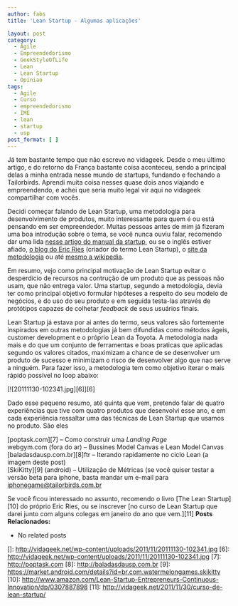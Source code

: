 ```yaml
---
author: fabs
title: 'Lean Startup - Algumas aplicações'

layout: post
category:
  - Agile
  - Empreendedorismo
  - GeekStyleOfLife
  - Lean
  - Lean Startup
  - Opiniao
tags:
  - Agile
  - Curso
  - empreendedorismo
  - IME
  - lean
  - startup
  - usp
post_format: [ ]
---
```

Já tem bastante tempo que não escrevo no vidageek. Desde o meu último artigo, e do retorno da França bastante coisa aconteceu, sendo a principal delas a minha entrada nesse mundo de startups, fundando e fechando a Tailorbirds. Aprendi muita coisa nesses quase dois anos viajando e empreendendo, e achei que seria muito legal vir aqui no vidageek compartilhar com vocês.

Decidi começar falando de Lean Startup, uma metodologia para desenvolvimento de produtos, muito interessante para quem é ou está pensando em ser empreendedor. Muitas pessoas antes de mim já fizeram uma boa introdução sobre o tema, se você nunca ouviu falar, recomendo dar uma lida [nesse artigo do manual da startup][1], ou se o inglês estiver afiado, [o blog do Eric Ries][2] (criador do termo Lean Startup), o [site da metodologia][3] ou até [mesmo a wikipedia][4].



Em resumo, vejo como principal motivação de Lean Startup evitar o desperdício de recursos na contrução de um produto que as pessoas não usam, que não entrega valor. Uma startup, segundo a metodologia, devia ter como principal objetivo formular hipóteses a respeito do seu modelo de negócios, e do uso do seu produto e em seguida testa-las através de protótipos capazes de colhetar *feedback* de seus usuários finais. 

Lean Startup já estava por ai antes do termo, seus valores são fortemente inspirados em outras metodologias já bem difundidas como métodos ágeis, customer development e o próprio Lean da Toyota. A metodologia nada mais e do que um conjunto de ferramentas e boas praticas que aplicadas segundo os valores citados, maximizam a chance de se desenvolver um produto de sucesso e minimizam o risco de desenvolver algo que nao serve a ninguém. Para fazer isso, a metodologia tem como objetivo iterar o mais rápido possível no loop abaixo:

[![20111130-102341.jpg][6]][6]

Dado esse pequeno resumo, até quinta que vem, pretendo falar de quatro experiências que tive com quatro produtos que desenvolvi esse ano, e em cada experiência ressaltar uma das técnicas de Lean Startup que usamos no produto. São eles

[poptask.com][7] – Como construir uma *Landing Page*  
webgym.com (fora do ar) – Bussines Model Canvas e Lean Model Canvas  
[baladasdausp.com.br][8]ftr – Iterando rapidamente no ciclo Lean (a imagem deste post)  
[SkiKitty][9] (android) – Utilização de Métricas (se você quiser testar a versão beta para iphone, basta mandar um e-mail para iphonegame@tailorbirds.com.br

Se você ficou interessado no assunto, recomendo o livro [The Lean Startup][10] do próprio Eric Ries, ou se inscrever [no curso de Lean Startup que darei junto com alguns colegas em janeiro do ano que vem.][11] 
**Posts Relacionados:** 
*   No related posts












 [1]: http://www.manualdastartup.com.br/blog/o-que-e-a-lean-startup/
 [2]: http://www.startuplessonslearned.com/2008/09/lean-startup.html
 [3]: http://theleanstartup.com/
 [4]: http://en.wikipedia.org/wiki/Lean_Startup
 []: http://vidageek.net/wp-content/uploads/2011/11/20111130-102341.jpg
 [6]: http://vidageek.net/wp-content/uploads/2011/11/20111130-102341.jpg
 [7]: http://poptask.com
 [8]: http://baladasdausp.com.br
 [9]: https://market.android.com/details?id=br.com.watermelongames.skikitty
 [10]: http://www.amazon.com/Lean-Startup-Entrepreneurs-Continuous-Innovation/dp/0307887898
 [11]: http://vidageek.net/2011/11/30/curso-de-lean-startup/





